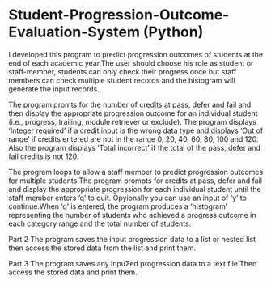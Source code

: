 # Student-Progression-Outcome-Evaluation-System (Python)
I developed this program to predict progression outcomes of students at the end of each academic year.The 
user should choose his role as student or staff-member, students can only check their progress once but staff members can check multiple student records and the histogram will generate the input records.

The program promts for the number of credits at pass, defer and fail and then display the appropriate progression outcome for an individual student (i.e., progress, trailing, module retriever or exclude). The program displays ‘Integer required’ if a credit input is the wrong data type and displays ‘Out of range’ if credits entered are not in the range 0, 20, 40, 60, 80, 100 and 120. Also the program displays ‘Total incorrect’ if the total of the pass, defer and fail credits is not 120. 

The program loops to allow a staff member to predict progression outcomes for multiple students.The program prompts for credits at pass, defer and fail and display the appropriate progression for each individual student until the staff member enters ‘q’ to quit. Opyionally you can use an input of ‘y’ to continue.When ‘q’ is entered, the program produces a ‘histogram’ representing the number of students who achieved a progress outcome in each category range and the total number of students. 

Part 2
The program saves the input progression data to a list or nested list then access the stored data from the list and print them.

Part 3
The program saves any inpuƩed progression data to a text file.Then access the stored data and print them.
